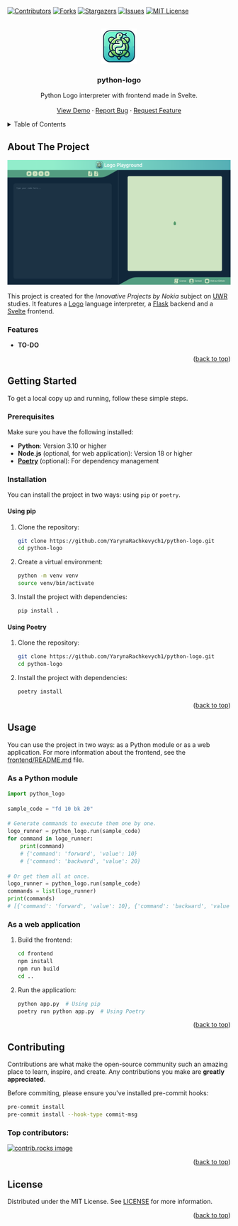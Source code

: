 <a id="readme-top"></a>



<!-- PROJECT SHIELDS -->
[![Contributors][contributors-shield]][contributors-url]
[![Forks][forks-shield]][forks-url]
[![Stargazers][stars-shield]][stars-url]
[![Issues][issues-shield]][issues-url]
[![MIT License][license-shield]][license-url]



<!-- PROJECT LOGO -->
<br />
<div align="center">
  <a href="https://github.com/YarynaRachkevych1/python-logo">
    <img src="images/logo.png" alt="Logo" width="80" height="80">
  </a>

<h3 align="center">python-logo</h3>

  <p align="center">
    Python Logo interpreter with frontend made in Svelte.
    <br />
    <br />
    <a href="https://github.com/YarynaRachkevych1/python-logo">View Demo</a>
    ·
    <a href="https://github.com/YarynaRachkevych1/python-logo/issues/new?labels=bug&template=bug-report---.md">Report Bug</a>
    ·
    <a href="https://github.com/YarynaRachkevych1/python-logo/issues/new?labels=enhancement&template=feature-request---.md">Request Feature</a>
  </p>
</div>



<!-- TABLE OF CONTENTS -->
<details>
  <summary>Table of Contents</summary>
  <ol>
    <li>
      <a href="#about-the-project">About The Project</a>
      <ul>
        <li><a href="#features">Features</a></li>
      </ul>
    </li>
    <li>
      <a href="#getting-started">Getting Started</a>
      <ul>
        <li><a href="#prerequisites">Prerequisites</a></li>
        <li><a href="#installation">Installation</a></li>
      </ul>
    </li>
    <li>
      <a href="#usage">Usage</a>
      <ul>
        <li><a href="#as-a-python-module">As a Python module</a></li>
        <li><a href="#as-a-web-application">As a web application</a></li>
      </ul>
    </li>
    <li><a href="#contributing">Contributing</a></li>
    <li><a href="#license">License</a></li>
  </ol>
</details>



<!-- ABOUT THE PROJECT -->
## About The Project

[![python-logo screenshot][product-screenshot]][product-screenshot]

This project is created for the *Innovative Projects by Nokia* subject on [UWR][uwr-url] studies. It features a [Logo][logo-url] language interpreter, a [Flask][flask-url] backend and a [Svelte][svelte-url] frontend.

<a id="features"></a>
### Features

- **TO-DO**

<p align="right">(<a href="#readme-top">back to top</a>)</p>



<!-- GETTING STARTED -->
## Getting Started

To get a local copy up and running, follow these simple steps.

### Prerequisites

Make sure you have the following installed:
- **Python**: Version 3.10 or higher
- **Node.js** (optional, for web application): Version 18 or higher
- [**Poetry**][poetry-url] (optional): For dependency management

### Installation

You can install the project in two ways: using `pip` or `poetry`.

#### Using pip

1. Clone the repository:

   ```sh
   git clone https://github.com/YarynaRachkevych1/python-logo.git
   cd python-logo
   ```

2. Create a virtual environment:

   ```sh
   python -m venv venv
   source venv/bin/activate
   ```

3. Install the project with dependencies:

   ```sh
   pip install .
   ```

#### Using Poetry

1. Clone the repository:

   ```sh
   git clone https://github.com/YarynaRachkevych1/python-logo.git
   cd python-logo
   ```

2. Install the project with dependencies:

   ```sh
   poetry install
   ```

<p align="right">(<a href="#readme-top">back to top</a>)</p>



<!-- USAGE -->
## Usage

You can use the project in two ways: as a Python module or as a web application.
For more information about the frontend, see the [frontend/README.md][frontend-readme-url] file.

### As a Python module

```python
import python_logo

sample_code = "fd 10 bk 20"

# Generate commands to execute them one by one.
logo_runner = python_logo.run(sample_code)
for command in logo_runner:
    print(command)
    # {'command': 'forward', 'value': 10}
    # {'command': 'backward', 'value': 20}

# Or get them all at once.
logo_runner = python_logo.run(sample_code)
commands = list(logo_runner)
print(commands)
# [{'command': 'forward', 'value': 10}, {'command': 'backward', 'value': 20}]
```

### As a web application

1. Build the frontend:

   ```sh
   cd frontend
   npm install
   npm run build
   cd ..
   ```

2. Run the application:

   ```sh
   python app.py  # Using pip
   poetry run python app.py  # Using Poetry
   ```

<p align="right">(<a href="#readme-top">back to top</a>)</p>



<!-- CONTRIBUTING -->
## Contributing

Contributions are what make the open-source community such an amazing place to learn, inspire, and create. Any contributions you make are **greatly appreciated**.

Before commiting, please ensure you've installed pre-commit hooks:

```bash
pre-commit install
pre-commit install --hook-type commit-msg
```

### Top contributors:

<a href="https://github.com/YarynaRachkevych1/python-logo/graphs/contributors">
  <img src="https://contrib.rocks/image?repo=YarynaRachkevych1/python-logo" alt="contrib.rocks image" />
</a>

<p align="right">(<a href="#readme-top">back to top</a>)</p>



<!-- LICENSE -->
## License

Distributed under the MIT License. See [LICENSE][license-url] for more information.

<p align="right">(<a href="#readme-top">back to top</a>)</p>



<!-- MARKDOWN LINKS & IMAGES -->
<!-- https://www.markdownguide.org/basic-syntax/#reference-style-links -->
[contributors-shield]: https://img.shields.io/github/contributors/YarynaRachkevych1/python-logo.svg?style=for-the-badge
[contributors-url]: https://github.com/YarynaRachkevych1/python-logo/graphs/contributors
[forks-shield]: https://img.shields.io/github/forks/YarynaRachkevych1/python-logo.svg?style=for-the-badge
[forks-url]: https://github.com/YarynaRachkevych1/python-logo/network/members
[stars-shield]: https://img.shields.io/github/stars/YarynaRachkevych1/python-logo.svg?style=for-the-badge
[stars-url]: https://github.com/YarynaRachkevych1/python-logo/stargazers
[issues-shield]: https://img.shields.io/github/issues/YarynaRachkevych1/python-logo.svg?style=for-the-badge
[issues-url]: https://github.com/YarynaRachkevych1/python-logo/issues
[license-shield]: https://img.shields.io/github/license/YarynaRachkevych1/python-logo.svg?style=for-the-badge
[license-url]: https://github.com/YarynaRachkevych1/python-logo/blob/main/LICENSE
[product-screenshot]: images/screenshot.png
[logo-url]: https://en.wikipedia.org/wiki/Logo_(programming_language)
[uwr-url]: https://rekrutacja.uni.wroc.pl/kierunek/informatyka-i-stopnia-stacjonarne-licencjackie-i-inzynierskie
[flask-url]: https://flask.palletsprojects.com/en/stable
[svelte-url]: https://svelte.dev
[poetry-url]: https://python-poetry.org
[frontend-readme-url]: frontend/README.md
